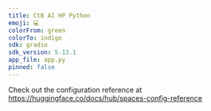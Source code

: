 ```yaml
---
title: CtB AI HP Python
emoji: 💻
colorFrom: green
colorTo: indigo
sdk: gradio
sdk_version: 5.13.1
app_file: app.py
pinned: false
---
```


Check out the configuration reference at https://huggingface.co/docs/hub/spaces-config-reference
